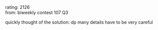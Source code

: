 rating: 2126  
from: biweekly contest 107 Q3

quickly thought of the solution: dp
many details
have to be very careful